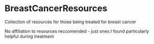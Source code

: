 # BreastCancerResources

Collection of resources for those being treated for breast cancer

No affiliation to resources reccomended - just ones I found particularly helpful during treatment
